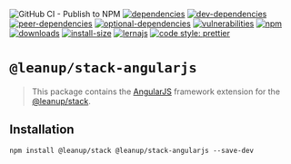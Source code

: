 ![GitHub CI - Publish to NPM](https://github.com/leanupjs/leanup/workflows/GitHub%20CI%20-%20Publish%20to%20NPM/badge.svg)
[![dependencies][dependencies]][dependencies-url]
[![dev-dependencies][dev-dependencies]][peer-dependencies-url]
[![peer-dependencies][peer-dependencies]][peer-dependencies-url]
[![optional-dependencies][optional-dependencies]][peer-dependencies-url]
[![vulnerabilities][vulnerabilities]][vulnerabilities-url]
[![npm][npm]][npm-url]
[![downloads][downloads]][downloads-url]
[![install-size][install-size]][install-size-url]
[![lernajs][lernajs]][lernajs-url]
[![code style: prettier](https://img.shields.io/badge/code_style-prettier-ff69b4.svg)](https://github.com/prettier/prettier)

[npm]: https://img.shields.io/npm/v/@leanup/cli-angularjs
[npm-url]: https://www.npmjs.com/package/@leanup/cli-angularjs
[dependencies]: https://status.david-dm.org/gh/leanupjs/leanup.svg?path=packages/stack/frameworks/angularjs&ref=release/1.1
[dependencies-url]: https://david-dm.org/leanupjs/leanup?path=packages/stack/frameworks/angularjs&ref=release/1.1
[dev-dependencies]: https://status.david-dm.org/gh/leanupjs/leanup.svg?path=packages/stack/frameworks/angularjs&ref=release/1.1&type=dev
[dev-dependencies-url]: https://david-dm.org/leanupjs/leanup?path=packages/stack/frameworks/angularjs&ref=release/1.1&type=dev
[peer-dependencies]: https://status.david-dm.org/gh/leanupjs/leanup.svg?path=packages/stack/frameworks/angularjs&ref=release/1.1&type=peer
[peer-dependencies-url]: https://david-dm.org/leanupjs/leanup?path=packages/stack/frameworks/angularjs&ref=release/1.1&type=peer
[optional-dependencies]: https://status.david-dm.org/gh/leanupjs/leanup.svg?path=packages/stack/frameworks/angularjs&ref=release/1.1&type=optional
[optional-dependencies-url]: https://david-dm.org/leanupjs/leanup?path=packages/stack/frameworks/angularjs&ref=release/1.1&type=optional
[vulnerabilities]: https://snyk.io/test/npm/@leanup/cli-angularjs/badge.svg
[vulnerabilities-url]: https://snyk.io/test/npm/@leanup/cli-angularjs
[downloads]: https://img.shields.io/npm/dt/@leanup/cli-angularjs
[downloads-url]: https://npmcharts.com/compare/@leanup/cli-angularjs?minimal=true
[install-size]: https://packagephobia.now.sh/badge?p=@leanup/cli-angularjs@next
[install-size-url]: https://packagephobia.now.sh/result?p=@leanup/cli-angularjs@next
[lernajs]: https://img.shields.io/badge/managed%20with-lerna-blueviolet
[lernajs-url]: https://lerna.js.org

# `@leanup/stack-angularjs`

> This package contains the [AngularJS](https://angularjs.org/) framework extension for the [@leanup/stack](https://www.npmjs.com/package/@leanup/stack).

## Installation

`npm install @leanup/stack @leanup/stack-angularjs --save-dev`
